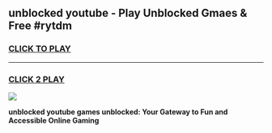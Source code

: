 
## unblocked youtube - Play Unblocked Gmaes & Free #rytdm
<h3>
<a href="https://news.freeplayer.one?title=unblocked_youtube&ref=24F">CLICK TO PLAY</a></h3>
<hr>

<h3>
<a href="https://news.freeplayer.one?title=unblocked_youtube&ref=24F">CLICK 2 PLAY</a>
  
</h3>

<a href="https://news.freeplayer.one?title=unblocked_youtube&ref=24F/"><img src="https://clearcache.store/games.png"></a>


**unblocked youtube games unblocked: Your Gateway to Fun and Accessible Online Gaming**
